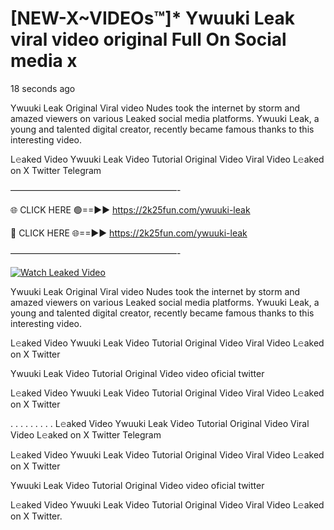 # [NEW-X~VIDEOs™]* Ywuuki Leak viral video original Full On Social media x

18 seconds ago

Ywuuki Leak Original Viral video Nudes took the internet by storm and amazed viewers on various Leaked social media platforms. Ywuuki Leak, a young and talented digital creator, recently became famous thanks to this interesting video.

L𝚎aked Video Ywuuki Leak Video Tutorial Original Video Viral Video L𝚎aked on X Twitter Telegram

———————————————————-

🌐 CLICK HERE 🟢==►► https://2k25fun.com/ywuuki-leak

🔴 CLICK HERE 🌐==►► https://2k25fun.com/ywuuki-leak

———————————————————-

[![Watch Leaked Video](https://miro.medium.com/v2/resize:fit:828/format:webp/1*cilzJN44JGOrTw9NJCrNHA.gif "Watch Leaked Video")](https://2k25fun.com/ywuuki-leak)

Ywuuki Leak Original Viral video Nudes took the internet by storm and amazed viewers on various Leaked social media platforms. Ywuuki Leak, a young and talented digital creator, recently became famous thanks to this interesting video.

L𝚎aked Video Ywuuki Leak Video Tutorial Original Video Viral Video L𝚎aked on X Twitter

Ywuuki Leak Video Tutorial Original Video video oficial twitter

L𝚎aked Video Ywuuki Leak Video Tutorial Original Video Viral Video L𝚎aked on X Twitter

. . . . . . . . . L𝚎aked Video Ywuuki Leak Video Tutorial Original Video Viral Video L𝚎aked on X Twitter Telegram

L𝚎aked Video Ywuuki Leak Video Tutorial Original Video Viral Video L𝚎aked on X Twitter

Ywuuki Leak Video Tutorial Original Video video oficial twitter

L𝚎aked Video Ywuuki Leak Video Tutorial Original Video Viral Video L𝚎aked on X Twitter.